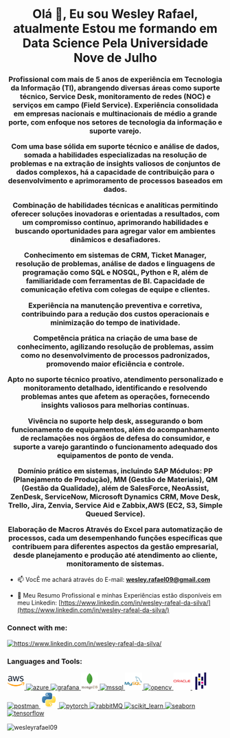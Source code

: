 <h1 align="center">Olá 👋, Eu sou Wesley Rafael, atualmente Estou me formando em Data Science Pela Universidade Nove de Julho </h1>
<h3 align="center">
Profissional com mais de 5 anos de experiência em Tecnologia da Informação (TI), abrangendo diversas áreas como suporte técnico, Service Desk, monitoramento de redes (NOC) e serviços em campo (Field Service). Experiência consolidada em empresas nacionais e multinacionais de médio a grande porte, com enfoque nos setores de tecnologia da informação e suporte varejo.

Com uma base sólida em suporte técnico e análise de dados, somada a habilidades especializadas na resolução de problemas e na extração de insights valiosos de conjuntos de dados complexos, há a capacidade de contribuição para o desenvolvimento e aprimoramento de processos baseados em dados.

Combinação de habilidades técnicas e analíticas permitindo oferecer soluções inovadoras e orientadas a resultados, com um compromisso contínuo, aprimorando habilidades e buscando oportunidades para agregar valor em ambientes dinâmicos e desafiadores.

Conhecimento em sistemas de CRM, Ticket Manager, resolução de problemas, análise de dados e linguagens de programação como SQL e NOSQL, Python e R, além de familiaridade com ferramentas de BI. Capacidade de comunicação efetiva com colegas de equipe e clientes.

Experiência na manutenção preventiva e corretiva, contribuindo para a redução dos custos operacionais e minimização do tempo de inatividade.

Competência prática na criação de uma base de conhecimento, agilizando resolução de problemas, assim como no desenvolvimento de processos padronizados, promovendo maior eficiência e controle.

Apto no suporte técnico proativo, atendimento personalizado e monitoramento detalhado, identificando e resolvendo problemas antes que afetem as operações, fornecendo insights valiosos para melhorias contínuas.

Vivência no suporte help desk, assegurando o bom funcionamento de equipamentos, além do acompanhamento de reclamações nos órgãos de defesa do consumidor, e suporte a varejo garantindo o funcionamento adequado dos equipamentos de ponto de venda.

Domínio prático em sistemas, incluindo SAP Módulos: PP (Planejamento de Produção), MM (Gestão de Materiais), QM (Gestão da Qualidade), além de SalesForce, NeoAssist, ZenDesk, ServiceNow, Microsoft Dynamics CRM, Move Desk, Trello, Jira, Zenvia, Service Aid e Zabbix,AWS (EC2, S3, Simple Queued Service).

Elaboração de Macros Através do Excel para automatização de processos, cada um desempenhando funções específicas que contribuem para diferentes aspectos da gestão empresarial, desde planejamento e produção até atendimento ao cliente, monitoramento de sistemas.</h3>

- 📫 VocÊ me achará através do E-mail: **wesley.rafael09@gmail.com**

- 📄 Meu Resumo Profissional e minhas Experiências estão disponíveis em meu Linkedin: [https://www.linkedin.com/in/wesley-rafeal-da-silva/](https://www.linkedin.com/in/wesley-rafeal-da-silva/)

<h3 align="left">Connect with me:</h3>
<p align="left">
<a href="https://linkedin.com/in/https://www.linkedin.com/in/wesley-rafeal-da-silva/" target="blank"><img align="center" src="https://raw.githubusercontent.com/rahuldkjain/github-profile-readme-generator/master/src/images/icons/Social/linked-in-alt.svg" alt="https://www.linkedin.com/in/wesley-rafeal-da-silva/" height="30" width="40" /></a>
</p>

<h3 align="left">Languages and Tools:</h3>
<p align="left"> <a href="https://aws.amazon.com" target="_blank" rel="noreferrer"> <img src="https://raw.githubusercontent.com/devicons/devicon/master/icons/amazonwebservices/amazonwebservices-original-wordmark.svg" alt="aws" width="40" height="40"/> </a> <a href="https://azure.microsoft.com/en-in/" target="_blank" rel="noreferrer"> <img src="https://www.vectorlogo.zone/logos/microsoft_azure/microsoft_azure-icon.svg" alt="azure" width="40" height="40"/> </a> <a href="https://grafana.com" target="_blank" rel="noreferrer"> <img src="https://www.vectorlogo.zone/logos/grafana/grafana-icon.svg" alt="grafana" width="40" height="40"/> </a> <a href="https://www.mongodb.com/" target="_blank" rel="noreferrer"> <img src="https://raw.githubusercontent.com/devicons/devicon/master/icons/mongodb/mongodb-original-wordmark.svg" alt="mongodb" width="40" height="40"/> </a> <a href="https://www.microsoft.com/en-us/sql-server" target="_blank" rel="noreferrer"> <img src="https://www.svgrepo.com/show/303229/microsoft-sql-server-logo.svg" alt="mssql" width="40" height="40"/> </a> <a href="https://www.mysql.com/" target="_blank" rel="noreferrer"> <img src="https://raw.githubusercontent.com/devicons/devicon/master/icons/mysql/mysql-original-wordmark.svg" alt="mysql" width="40" height="40"/> </a> <a href="https://opencv.org/" target="_blank" rel="noreferrer"> <img src="https://www.vectorlogo.zone/logos/opencv/opencv-icon.svg" alt="opencv" width="40" height="40"/> </a> <a href="https://www.oracle.com/" target="_blank" rel="noreferrer"> <img src="https://raw.githubusercontent.com/devicons/devicon/master/icons/oracle/oracle-original.svg" alt="oracle" width="40" height="40"/> </a> <a href="https://pandas.pydata.org/" target="_blank" rel="noreferrer"> <img src="https://raw.githubusercontent.com/devicons/devicon/2ae2a900d2f041da66e950e4d48052658d850630/icons/pandas/pandas-original.svg" alt="pandas" width="40" height="40"/> </a> <a href="https://postman.com" target="_blank" rel="noreferrer"> <img src="https://www.vectorlogo.zone/logos/getpostman/getpostman-icon.svg" alt="postman" width="40" height="40"/> </a> <a href="https://www.python.org" target="_blank" rel="noreferrer"> <img src="https://raw.githubusercontent.com/devicons/devicon/master/icons/python/python-original.svg" alt="python" width="40" height="40"/> </a> <a href="https://pytorch.org/" target="_blank" rel="noreferrer"> <img src="https://www.vectorlogo.zone/logos/pytorch/pytorch-icon.svg" alt="pytorch" width="40" height="40"/> </a> <a href="https://www.rabbitmq.com" target="_blank" rel="noreferrer"> <img src="https://www.vectorlogo.zone/logos/rabbitmq/rabbitmq-icon.svg" alt="rabbitMQ" width="40" height="40"/> </a> <a href="https://scikit-learn.org/" target="_blank" rel="noreferrer"> <img src="https://upload.wikimedia.org/wikipedia/commons/0/05/Scikit_learn_logo_small.svg" alt="scikit_learn" width="40" height="40"/> </a> <a href="https://seaborn.pydata.org/" target="_blank" rel="noreferrer"> <img src="https://seaborn.pydata.org/_images/logo-mark-lightbg.svg" alt="seaborn" width="40" height="40"/> </a> <a href="https://www.tensorflow.org" target="_blank" rel="noreferrer"> <img src="https://www.vectorlogo.zone/logos/tensorflow/tensorflow-icon.svg" alt="tensorflow" width="40" height="40"/> </a> </p>

<p><img align="center" src="https://github-readme-stats.vercel.app/api/top-langs?username=wesleyrafael09&show_icons=true&locale=en&layout=compact" alt="wesleyrafael09" /></p>

